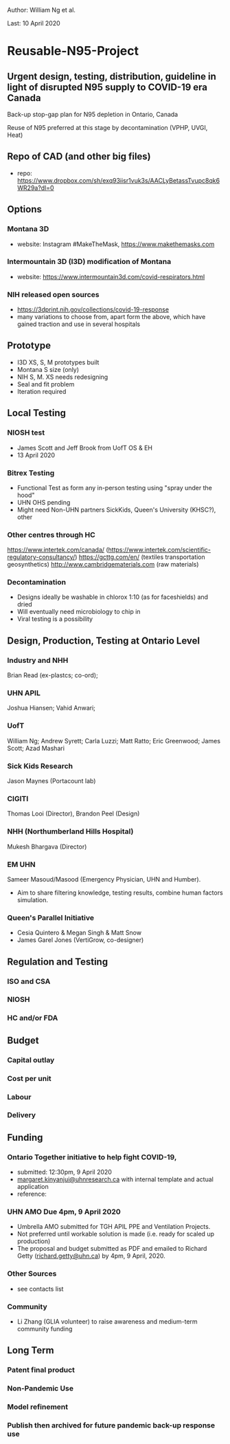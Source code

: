 Author: William Ng et al.

Last: 10 April 2020

# Reusable-N95-Project
## Urgent design, testing, distribution, guideline in light of disrupted N95 supply to COVID-19 era Canada
Back-up stop-gap plan for N95 depletion in Ontario, Canada

Reuse of N95 preferred at this stage by decontamination (VPHP, UVGI, Heat)

## Repo of CAD (and other big files)
- repo: https://www.dropbox.com/sh/exq93iisr1vuk3s/AACLyBetassTvupc8qk6WR29a?dl=0

## Options
### Montana 3D
- website: Instagram #MakeTheMask, https://www.makethemasks.com

### Intermountain 3D (I3D) modification of Montana
- website: https://www.intermountain3d.com/covid-respirators.html

### NIH released open sources
- https://3dprint.nih.gov/collections/covid-19-response
- many variations to choose from, apart form the above, which have gained traction and use in several hospitals

## Prototype
- I3D XS, S, M prototypes built
- Montana S size (only)
- NIH S, M. XS needs redesigning
- Seal and fit problem
- Iteration required

## Local Testing
### NIOSH test
- James Scott and Jeff Brook from UofT OS & EH
- 13 April 2020

### Bitrex Testing
- Functional Test as form any in-person testing using "spray under the hood"
- UHN OHS pending
- Might need Non-UHN partners SickKids, Queen's University (KHSC?), other

### Other centres through HC
https://www.intertek.com/canada/ (https://www.intertek.com/scientific-regulatory-consultancy/)
https://gcttg.com/en/ (textiles transportation geosynthetics)
http://www.cambridgematerials.com (raw materials)

### Decontamination
- Designs ideally be washable in chlorox 1:10 (as for faceshields) and dried
- Will eventually need microbiology to chip in
- Viral testing is a possibility

## Design, Production, Testing at Ontario Level
### Industry and NHH
Brian Read (ex-plastcs; co-ord); 
### UHN APIL
Joshua Hiansen;
Vahid Anwari;
### UofT
William Ng; Andrew Syrett; Carla Luzzi; Matt Ratto; Eric Greenwood; James Scott; Azad Mashari
### Sick Kids Research
Jason Maynes (Portacount lab)
### CIGITI
Thomas Looi (Director), Brandon Peel (Design)

### NHH (Northumberland Hills Hospital)
Mukesh Bhargava (Director)

### EM UHN
Sameer Masoud/Masood (Emergency Physician, UHN and Humber). 
- Aim to share filtering knowledge, testing results, combine human factors simulation.

### Queen's Parallel Initiative
- Cesia Quintero & Megan Singh & Matt Snow
- James Garel Jones (VertiGrow, co-designer)

## Regulation and Testing
### ISO and CSA
### NIOSH
### HC and/or FDA

## Budget
### Capital outlay
### Cost per unit
### Labour
### Delivery

## Funding
### Ontario Together initiative to help fight COVID-19, 
- submitted: 12:30pm, 9 April 2020
- margaret.kinyanjui@uhnresearch.ca with internal template and actual application
- reference: 
### UHN AMO Due 4pm, 9 April 2020
- Umbrella AMO submitted for TGH APIL PPE and Ventilation Projects.
- Not preferred until workable solution is made (i.e. ready for scaled up production)
- The proposal and budget submitted as PDF and emailed  to Richard Getty (richard.getty@uhn.ca) by 4pm, 9 April, 2020.
### Other Sources
- see contacts list
### Community
- Li Zhang (GLIA volunteer) to raise awareness and medium-term community funding

## Long Term
### Patent final product
### Non-Pandemic Use
### Model refinement
### Publish then archived for future pandemic back-up response use
